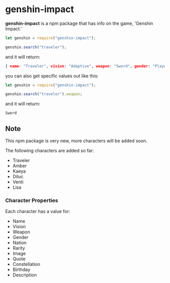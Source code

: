 # genshin-impact
**genshin-impact** is a npm package that has info on the game, 'Genshin Impact.'

```js
let genshin = require("genshin-impact");

genshin.search("traveler");
```
and it will return:
```json
{ name: "Traveler", vision: "Adaptive", weapon: "Sword", gender: "Player's Choice", nation: "Unknown", rarity: "5", image: "https://i.imgur.com/rrG0ZY0.png", quote: "This world is full of unsolved mysteries.", constellation: "Viator/Viatrix", birthday: "Player's Choice", description: "The Traveler is the protagonist and a playable character in Genshin Impact. At the beginning of the game, both genders are twin siblings from another world, travelling throughout the universe, until an Unknown God ambushed, capturing one of them, and sealed their ways to travel, leaving them stranded on Teyvat." }
```
you can also get specific values out like this:
```js
let genshin = require("genshin-impact");

genshin.search("traveler").weapon;
```
and it will return:
```
Sword
```

## Note
This npm package is very new, more characters will be added soon.


The following characters are added so far:
* Traveler
* Amber
* Kaeya
* Diluc
* Venti
* Lisa

### Character Properties
Each character has a value for:
* Name
* Vision
* Weapon
* Gender
* Nation
* Rarity
* Image
* Quote
* Constellation
* Birthday
* Description